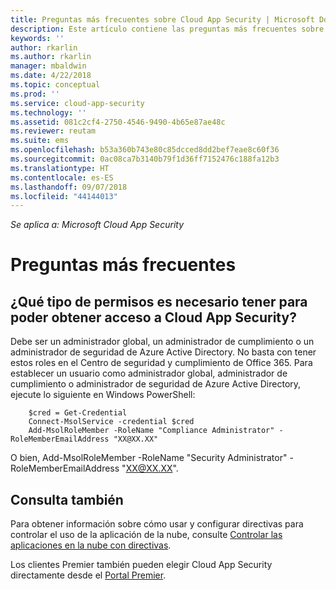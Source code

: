 ```yaml
---
title: Preguntas más frecuentes sobre Cloud App Security | Microsoft Docs
description: Este artículo contiene las preguntas más frecuentes sobre Cloud App Security y sus respuestas.
keywords: ''
author: rkarlin
ms.author: rkarlin
manager: mbaldwin
ms.date: 4/22/2018
ms.topic: conceptual
ms.prod: ''
ms.service: cloud-app-security
ms.technology: ''
ms.assetid: 081c2cf4-2750-4546-9490-4b65e87ae48c
ms.reviewer: reutam
ms.suite: ems
ms.openlocfilehash: b53a360b743e80c85dcced8dd2bef7eae8c60f36
ms.sourcegitcommit: 0ac08ca7b3140b79f1d36ff7152476c188fa12b3
ms.translationtype: HT
ms.contentlocale: es-ES
ms.lasthandoff: 09/07/2018
ms.locfileid: "44144013"
---
```

*Se aplica a: Microsoft Cloud App Security*


# <a name="frequently-asked-questions"></a>Preguntas más frecuentes

## <a name="what-kind-of-permissions-do-i-need-to-have-in-order-to-access-cloud-app-security"></a>¿Qué tipo de permisos es necesario tener para poder obtener acceso a Cloud App Security?

Debe ser un administrador global, un administrador de cumplimiento o un administrador de seguridad de Azure Active Directory. No basta con tener estos roles en el Centro de seguridad y cumplimiento de Office 365.
Para establecer un usuario como administrador global, administrador de cumplimiento o administrador de seguridad de Azure Active Directory, ejecute lo siguiente en Windows PowerShell:

        $cred = Get-Credential
        Connect-MsolService -credential $cred
        Add-MsolRoleMember -RoleName "Compliance Administrator" -RoleMemberEmailAddress "XX@XX.XX"
 O bien, Add-MsolRoleMember -RoleName "Security Administrator" -RoleMemberEmailAddress "XX@XX.XX".

## <a name="see-also"></a>Consulta también  
Para obtener información sobre cómo usar y configurar directivas para controlar el uso de la aplicación de la nube, consulte [Controlar las aplicaciones en la nube con directivas](control-cloud-apps-with-policies.md).   

Los clientes Premier también pueden elegir Cloud App Security directamente desde el [Portal Premier](https://premier.microsoft.com/).  
